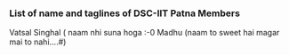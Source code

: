### List of name and taglines of DSC-IIT Patna Members 

Vatsal Singhal ( naam nhi suna hoga :-0
Madhu (naam to sweet hai magar mai to nahi....#)
